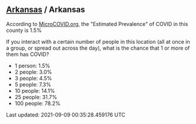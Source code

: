 
## [Arkansas](/united-states/arkansas) / Arkansas

According to [MicroCOVID.org](http://microcovid.org),
the "Estimated Prevalence" of COVID in this county is 1.5%

If you interact with a certain number of people in this location
(all at once in a group, or spread out across the day), what is the chance that
1 or more of them has COVID?

- 1 person: 1.5%
- 2 people: 3.0%
- 3 people: 4.5%
- 5 people: 7.3%
- 10 people: 14.1%
- 25 people: 31.7%
- 100 people: 78.2%

Last updated: 2021-09-09 00:35:28.459176 UTC
